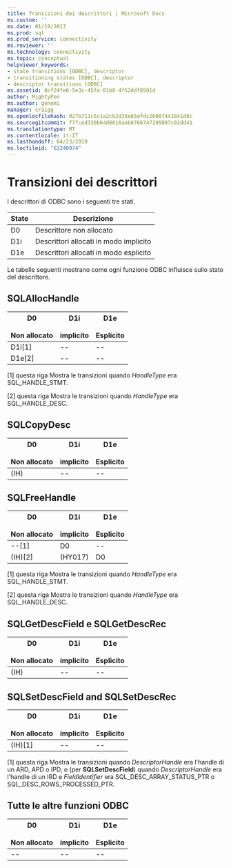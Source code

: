 ```yaml
---
title: Transizioni dei descrittori | Microsoft Docs
ms.custom: ''
ms.date: 01/19/2017
ms.prod: sql
ms.prod_service: connectivity
ms.reviewer: ''
ms.technology: connectivity
ms.topic: conceptual
helpviewer_keywords:
- state transitions [ODBC], descriptor
- transitioning states [ODBC], descriptor
- descriptor transitions [ODBC]
ms.assetid: 0cf24fe6-5e3c-45fa-81b8-4f52ddf8501d
author: MightyPen
ms.author: genemi
manager: craigg
ms.openlocfilehash: 027b711c5c1a2cb2d35e65efdc2b00f441841d8c
ms.sourcegitcommit: f7fced330b64d6616aeb8766747295807c92dd41
ms.translationtype: MT
ms.contentlocale: it-IT
ms.lasthandoff: 04/23/2019
ms.locfileid: "63240974"
---
```

# <a name="descriptor-transitions"></a>Transizioni dei descrittori
I descrittori di ODBC sono i seguenti tre stati.  
  
|State|Descrizione|  
|-----------|-----------------|  
|D0|Descrittore non allocato|  
|D1i|Descrittori allocati in modo implicito|  
|D1e|Descrittori allocati in modo esplicito|  
  
 Le tabelle seguenti mostrano come ogni funzione ODBC influisce sullo stato del descrittore.  
  
## <a name="sqlallochandle"></a>SQLAllocHandle  
  
|D0<br /><br /> Non allocato|D1i<br /><br /> implicito|D1e<br /><br /> Esplicito|  
|------------------------|----------------------|----------------------|  
|D1i[1]|--|--|  
|D1e[2]|--|--|  
  
 [1] questa riga Mostra le transizioni quando *HandleType* era SQL_HANDLE_STMT.  
  
 [2] questa riga Mostra le transizioni quando *HandleType* era SQL_HANDLE_DESC.  
  
## <a name="sqlcopydesc"></a>SQLCopyDesc  
  
|D0<br /><br /> Non allocato|D1i<br /><br /> implicito|D1e<br /><br /> Esplicito|  
|------------------------|----------------------|----------------------|  
|(IH)|--|--|  
  
## <a name="sqlfreehandle"></a>SQLFreeHandle  
  
|D0<br /><br /> Non allocato|D1i<br /><br /> implicito|D1e<br /><br /> Esplicito|  
|------------------------|----------------------|----------------------|  
|--[1]|D0|--|  
|(IH)[2]|(HY017)|D0|  
  
 [1] questa riga Mostra le transizioni quando *HandleType* era SQL_HANDLE_STMT.  
  
 [2] questa riga Mostra le transizioni quando *HandleType* era SQL_HANDLE_DESC.  
  
## <a name="sqlgetdescfield-and-sqlgetdescrec"></a>SQLGetDescField e SQLGetDescRec  
  
|D0<br /><br /> Non allocato|D1i<br /><br /> implicito|D1e<br /><br /> Esplicito|  
|------------------------|----------------------|----------------------|  
|(IH)|--|--|  
  
## <a name="sqlsetdescfield-and-sqlsetdescrec"></a>SQLSetDescField and SQLSetDescRec  
  
|D0<br /><br /> Non allocato|D1i<br /><br /> implicito|D1e<br /><br /> Esplicito|  
|------------------------|----------------------|----------------------|  
|(IH)[1]|--|--|  
  
 [1] questa riga Mostra le transizioni quando *DescriptorHandle* era l'handle di un ARD, APD o IPD, o (per **SQLSetDescField**) quando *DescriptorHandle* era l'handle di un IRD e *FieldIdentifier* era SQL_DESC_ARRAY_STATUS_PTR o SQL_DESC_ROWS_PROCESSED_PTR.  
  
## <a name="all-other-odbc-functions"></a>Tutte le altre funzioni ODBC  
  
|D0<br /><br /> Non allocato|D1i<br /><br /> implicito|D1e<br /><br /> Esplicito|  
|------------------------|----------------------|----------------------|  
|--|--|--|
